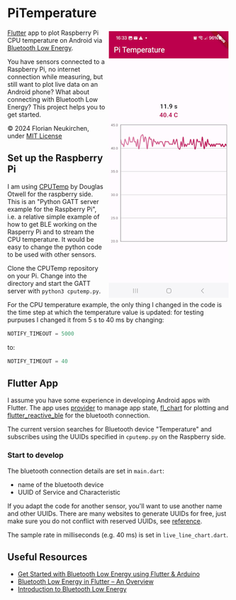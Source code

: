 # PiTemperature
<img style="float: right; margin: 5px" src="Screenshot_T.jpg">

[Flutter](https://flutter.dev/) app to plot Raspberry Pi CPU temperature on Android via 
[Bluetooth Low Energy](https://learn.adafruit.com/introduction-to-bluetooth-low-energy).

You have sensors connected to a Raspberry Pi, no internet connection while measuring, but still want to plot live
data on an Android phone? What about connecting with Bluetooth Low Energy? This project helps you to get started.

© 2024 Florian Neukirchen, under [MIT License](https://github.com/florianneukirchen/pi_temperature/blob/main/LICENSE)

## Set up the Raspberry Pi

I am using [CPUTemp](https://github.com/Douglas6/cputemp) by Douglas Otwell for the raspberry side.
This is an "Python GATT server example for the Raspberry Pi", i.e. a relative simple example of how to get
BLE working on the Rasperry Pi and to stream the CPU temperature. It would be easy to change the python code to be used with other sensors.

Clone the CPUTemp repository on your Pi. Change into the directory and start the GATT server with `python3 cputemp.py`.

For the CPU temperature example, the only thing I changed in the code is the time step at which the 
temperature value is updated: 
for testing purpuses I changed it from 5 s to 40 ms by changing:

```python
NOTIFY_TIMEOUT = 5000
```

to: 
```python
NOTIFY_TIMEOUT = 40
```

## Flutter App
I assume you have some experience in developing Android apps with Flutter. 
The app uses [provider](https://docs.flutter.dev/data-and-backend/state-mgmt/simple) to manage app state, [fl_chart](https://pub.dev/packages/fl_chart) for plotting
and [flutter_reactive_ble](https://pub.dev/packages/flutter_reactive_ble) for the bluetooth connection.

The current version searches for Bluetooth device "Temperature" and subscribes using the UUIDs
specified in `cputemp.py` on the Raspberry side.



### Start to develop
The bluetooth connection details are set in `main.dart`:
- name of the bluetooth device
- UUID of Service and Characteristic

If you adapt the code for another sensor, you'll want to use another name and other UUIDs. There are
many websites to generate UUIDs for free, just make sure you do not conflict with reserved UUIDs, see
[reference](https://novelbits.io/uuid-for-custom-services-and-characteristics/).

The sample rate in milliseconds (e.g. 40 ms) is set in `live_line_chart.dart`.

## Useful Resources
- [Get Started with Bluetooth Low Energy using Flutter & Arduino](https://medium.com/@danielwolf.dev/get-started-with-bluetooth-low-energy-using-flutter-arduino-bdf5d790edc)
- [Bluetooth Low Energy in Flutter – An Overview](https://leancode.co/blog/bluetooth-low-energy-in-flutter)
- [Introduction to Bluetooth Low Energy](https://learn.adafruit.com/introduction-to-bluetooth-low-energy)
